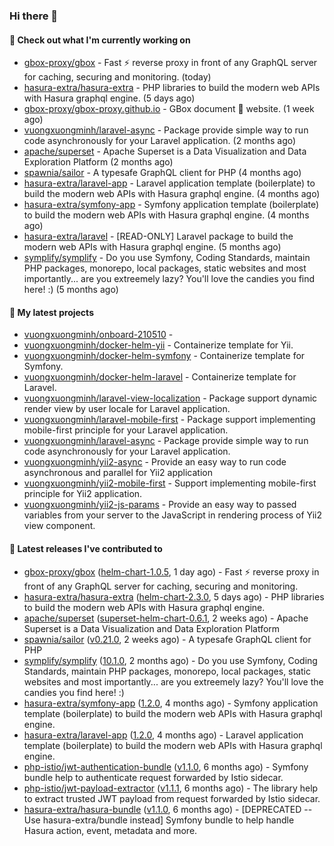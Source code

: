 ### Hi there 👋

#### 👷 Check out what I'm currently working on

- [gbox-proxy/gbox](https://github.com/gbox-proxy/gbox) - Fast :zap: reverse proxy in front of any GraphQL server for caching, securing and monitoring. (today)
- [hasura-extra/hasura-extra](https://github.com/hasura-extra/hasura-extra) - PHP libraries to build the modern web APIs with Hasura graphql engine. (5 days ago)
- [gbox-proxy/gbox-proxy.github.io](https://github.com/gbox-proxy/gbox-proxy.github.io) - GBox document :notebook: website. (1 week ago)
- [vuongxuongminh/laravel-async](https://github.com/vuongxuongminh/laravel-async) - Package provide simple way to run code asynchronously for your Laravel application. (2 months ago)
- [apache/superset](https://github.com/apache/superset) - Apache Superset is a Data Visualization and Data Exploration Platform (2 months ago)
- [spawnia/sailor](https://github.com/spawnia/sailor) - A typesafe GraphQL client for PHP (4 months ago)
- [hasura-extra/laravel-app](https://github.com/hasura-extra/laravel-app) - Laravel application template (boilerplate) to build the modern web APIs with Hasura graphql engine. (4 months ago)
- [hasura-extra/symfony-app](https://github.com/hasura-extra/symfony-app) - Symfony application template (boilerplate) to build the modern web APIs with Hasura graphql engine. (4 months ago)
- [hasura-extra/laravel](https://github.com/hasura-extra/laravel) - [READ-ONLY] Laravel package to build the modern web APIs with Hasura graphql engine. (5 months ago)
- [symplify/symplify](https://github.com/symplify/symplify) - Do you use Symfony, Coding Standards, maintain PHP packages, monorepo, local packages, static websites and most importantly... are you extreemely lazy? You&#39;ll love the candies you find here! :) (5 months ago)

#### 🌱 My latest projects

- [vuongxuongminh/onboard-210510](https://github.com/vuongxuongminh/onboard-210510) - 
- [vuongxuongminh/docker-helm-yii](https://github.com/vuongxuongminh/docker-helm-yii) - Containerize template for Yii.
- [vuongxuongminh/docker-helm-symfony](https://github.com/vuongxuongminh/docker-helm-symfony) - Containerize template for Symfony.
- [vuongxuongminh/docker-helm-laravel](https://github.com/vuongxuongminh/docker-helm-laravel) - Containerize template for Laravel.
- [vuongxuongminh/laravel-view-localization](https://github.com/vuongxuongminh/laravel-view-localization) - Package support dynamic render view by user locale for Laravel application.
- [vuongxuongminh/laravel-mobile-first](https://github.com/vuongxuongminh/laravel-mobile-first) - Package support implementing mobile-first principle for your Laravel application. 
- [vuongxuongminh/laravel-async](https://github.com/vuongxuongminh/laravel-async) - Package provide simple way to run code asynchronously for your Laravel application.
- [vuongxuongminh/yii2-async](https://github.com/vuongxuongminh/yii2-async) - Provide an easy way to run code asynchronous and parallel for Yii2 application
- [vuongxuongminh/yii2-mobile-first](https://github.com/vuongxuongminh/yii2-mobile-first) - Support implementing mobile-first principle for Yii2 application.
- [vuongxuongminh/yii2-js-params](https://github.com/vuongxuongminh/yii2-js-params) - Provide an easy way to passed variables from your server to the JavaScript in rendering process of Yii2 view component.

#### 🔭 Latest releases I've contributed to

- [gbox-proxy/gbox](https://github.com/gbox-proxy/gbox) ([helm-chart-1.0.5](https://github.com/gbox-proxy/gbox/releases/tag/helm-chart-1.0.5), 1 day ago) - Fast :zap: reverse proxy in front of any GraphQL server for caching, securing and monitoring.
- [hasura-extra/hasura-extra](https://github.com/hasura-extra/hasura-extra) ([helm-chart-2.3.0](https://github.com/hasura-extra/hasura-extra/releases/tag/helm-chart-2.3.0), 5 days ago) - PHP libraries to build the modern web APIs with Hasura graphql engine.
- [apache/superset](https://github.com/apache/superset) ([superset-helm-chart-0.6.1](https://github.com/apache/superset/releases/tag/superset-helm-chart-0.6.1), 2 weeks ago) - Apache Superset is a Data Visualization and Data Exploration Platform
- [spawnia/sailor](https://github.com/spawnia/sailor) ([v0.21.0](https://github.com/spawnia/sailor/releases/tag/v0.21.0), 2 weeks ago) - A typesafe GraphQL client for PHP
- [symplify/symplify](https://github.com/symplify/symplify) ([10.1.0](https://github.com/symplify/symplify/releases/tag/10.1.0), 2 months ago) - Do you use Symfony, Coding Standards, maintain PHP packages, monorepo, local packages, static websites and most importantly... are you extreemely lazy? You&#39;ll love the candies you find here! :)
- [hasura-extra/symfony-app](https://github.com/hasura-extra/symfony-app) ([1.2.0](https://github.com/hasura-extra/symfony-app/releases/tag/1.2.0), 4 months ago) - Symfony application template (boilerplate) to build the modern web APIs with Hasura graphql engine.
- [hasura-extra/laravel-app](https://github.com/hasura-extra/laravel-app) ([1.2.0](https://github.com/hasura-extra/laravel-app/releases/tag/1.2.0), 4 months ago) - Laravel application template (boilerplate) to build the modern web APIs with Hasura graphql engine.
- [php-istio/jwt-authentication-bundle](https://github.com/php-istio/jwt-authentication-bundle) ([v1.1.0](https://github.com/php-istio/jwt-authentication-bundle/releases/tag/v1.1.0), 6 months ago) - Symfony bundle help to authenticate request forwarded by Istio sidecar.
- [php-istio/jwt-payload-extractor](https://github.com/php-istio/jwt-payload-extractor) ([v1.1.1](https://github.com/php-istio/jwt-payload-extractor/releases/tag/v1.1.1), 6 months ago) - The library help to extract trusted JWT payload from request forwarded by Istio sidecar.
- [hasura-extra/hasura-bundle](https://github.com/hasura-extra/hasura-bundle) ([v1.1.0](https://github.com/hasura-extra/hasura-bundle/releases/tag/v1.1.0), 6 months ago) - [DEPRECATED -- Use hasura-extra/bundle instead] Symfony bundle to help handle Hasura action, event, metadata and more.
